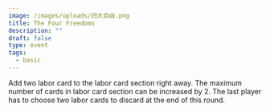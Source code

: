 ```yaml
---
image: /images/uploads/四大自由.png
title: The Four Freedoms
description: ""
draft: false
type: event
tags:
  - basic
---
```

Add two labor card to the labor card section right away. The maximum number of cards in labor card section can be increased by 2. The last player has to choose two labor cards to discard at the end of this round.
